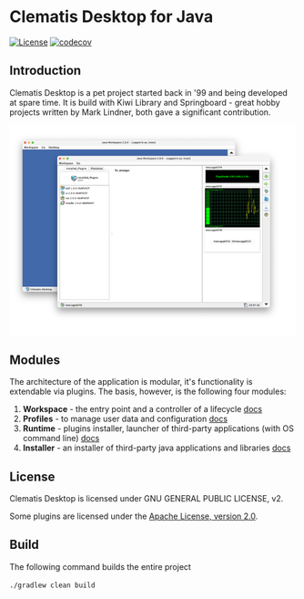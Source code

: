 # Clematis Desktop for Java
  
[![License](https://img.shields.io/badge/License-GPLv2%202.0-blue.svg)](libs/kiwi/src/main/resources/com/hyperrealm/kiwi/html/gpl.html)
[![codecov](https://codecov.io/gh/grauds/clematis.desktop/branch/master/graph/badge.svg?token=YdupUNe6dl)](https://codecov.io/gh/grauds/clematis.desktop)

## Introduction

Clematis Desktop is a pet project started back in '99 and being developed at spare time. 
It is build with Kiwi Library and Springboard - great hobby projects written by Mark Lindner, both gave
a significant contribution. 

<img src="./docs/overview.png" alt="workspace_component_life_cycle.png" width="800px" align="middle"/>

## Modules

The architecture of the application is modular, it's functionality is extendable via plugins.
The basis, however, is the following four modules:

1. **Workspace** - the entry point and a controller of a lifecycle [docs](./libs/api/README.md)
2. **Profiles** - to manage user data and configuration  [docs](./libs/profiles/README.md)
3. **Runtime** - plugins installer, launcher of third-party applications (with OS command line)  [docs](./libs/runtime/README.md) 
4. **Installer** - an installer of third-party java applications and libraries  [docs](./libs/installer/README.md)

   
## License

Clematis Desktop is licensed under GNU GENERAL PUBLIC LICENSE, v2.

Some plugins are licensed under the
[Apache License, version 2.0](http://www.apache.org/licenses/LICENSE-2.0). 

## Build

The following command builds the entire project

`./gradlew clean build`



